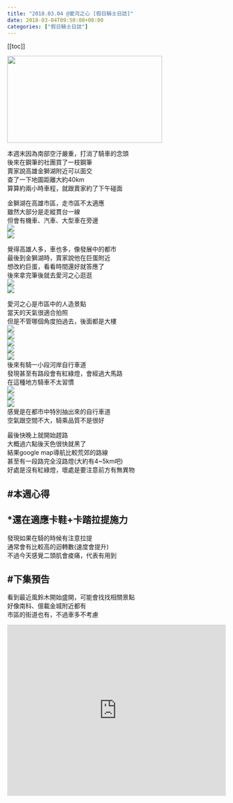 ```yaml
---
title: "2018.03.04 @愛河之心 [假日騎士日誌]"
date: 2018-03-04T09:50:08+08:00
categories: ["假日騎士日誌"]
---
```

[[toc]]

<a href="https://www.strava.com/activities/1437058914" target="_blank"><img src="https://farm5.staticflickr.com/4790/26772892528_f409cb604c.jpg" width="357" height="200"></a>  

本週末因為南部空汙嚴重，打消了騎車的念頭  
後來在鋼筆的社團買了一枝鋼筆  
賣家說高雄金獅湖附近可以面交  
查了一下地圖距離大約40km  
算算約兩小時車程，就跟賣家約了下午碰面  
<!--more-->
  
金獅湖在高雄市區，走市區不太適應  
雖然大部分是走縱貫台一線  
但會有機車、汽車、大型車在旁邊  
![](https://farm5.staticflickr.com/4723/39923264194_9f665900ce.jpg)  
![](https://farm5.staticflickr.com/4789/38823248830_d85cbf0fec.jpg)  

覺得高雄人多，車也多，像發展中的都市  
最後到金獅湖時，賣家說他在巨蛋附近  
想改約巨蛋，看看時間還好就答應了  
後來拿完筆後就去愛河之心逛逛  
![](https://farm5.staticflickr.com/4713/40591672272_1f1a5d3dee.jpg)  
![](https://farm5.staticflickr.com/4613/38823225520_7b47bdf99f.jpg)  
  
愛河之心是市區中的人造景點  
當天的天氣很適合拍照  
但是不管哪個角度拍過去，後面都是大樓  
![](https://farm5.staticflickr.com/4790/40633543181_04b989b1e7.jpg)  
![](https://farm5.staticflickr.com/4703/40591617452_353915255c.jpg)  
![](https://farm5.staticflickr.com/4609/40591534022_5142600f7f.jpg)  
![](https://farm5.staticflickr.com/4775/25762737557_31e8452a83.jpg)  
![](https://farm5.staticflickr.com/4798/38823088220_12696d45ba.jpg)  
後來有騎一小段河岸自行車道  
發現甚至有路段會有紅綠燈，會經過大馬路  
在這種地方騎車不太習慣  
![](https://farm5.staticflickr.com/4604/39737419305_0be8639056.jpg)  
![](https://farm5.staticflickr.com/4700/39923069944_d32189fd3a.jpg)  
![](https://farm5.staticflickr.com/4610/39923059414_cd5bd4ed8d.jpg)  
感覺是在都市中特別抽出來的自行車道  
空氣跟空間不大，騎乘品質不是很好  
  
最後快晚上就開始趕路  
大概過六點後天色很快就黑了  
結果google map導航比較荒郊的路線  
甚至有一段路完全沒路燈(大約有4~5km吧)  
好處是沒有紅綠燈，壞處是要注意前方有無異物  
  
## #本週心得  
## *還在適應卡鞋+卡踏拉提施力  
發現如果在騎的時候有注意拉提  
通常會有比較高的迴轉數(速度會提升)  
不過今天感覺二頭肌會痠痛，代表有用到  
  
## #下集預告  
看到最近風鈴木開始盛開，可能會找找相關景點  
好像南科、億載金城附近都有  
市區的街道也有，不過車多不考慮

<div class="embedly-responsive" style="position: relative;padding-bottom: 78.2227%;height: 0;overflow: hidden;"><iframe class="embedly-embed" frameborder="0" scrolling="no" allowfullscreen src="https://cdn.embedly.com/widgets/media.html?src=https://www.relive.cc/view/vrqo2kzgK6e/widget?r=embed-site&url=https://www.relive.cc/view/vrqo2kzgK6e?r=embed-site&image=https://www.relive.cc/view/vrqo2kzgK6e/png?x-ref=embed-site&key=f1631a41cb254ca5b035dc5747a5bd75&type=text/html&schema=relive" width="1024" height="801" style="position: absolute;top: 0;left: 0;width: 100%;height: 100%;"></iframe></div>